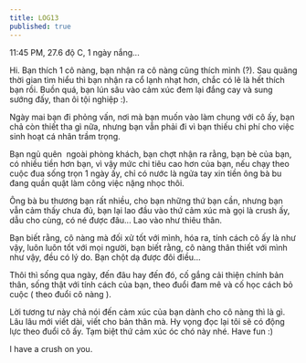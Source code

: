 ```yaml
---
title: LOG13
published: true
---
```


11:45 PM, 27.6 độ C, 1 ngày nắng...  
  
  
  
Hi. Bạn thích 1 cô nàng, bạn nhận ra cô nàng cũng thích mình (?). Sau quãng thời gian tìm hiểu thì bạn nhận ra cổ lạnh nhạt hơn, chắc có lẽ là hết thích bạn rồi. Buồn quá, bạn lún sâu vào cảm xúc đem lại đắng cay và sung sướng đấy, than ôi tội nghiệp :).  
  
Ngày mai bạn đi phỏng vấn, nơi mà bạn muốn vào làm chung với cô ấy, bạn chả còn thiết tha gì nữa, nhưng bạn vẫn phải đi vì bạn thiếu chi phí cho việc sinh hoạt cá nhân trầm trọng.  
  
Bạn ngủ quên  ngoài phòng khách, bạn chợt nhận ra rằng, bạn bè của bạn, có nhiều tiền hơn bạn, vì vậy mức chi tiêu cao hơn của bạn, nếu chạy theo cuộc đua sống trọn 1 ngày ấy, chỉ có nước là ngửa tay xin tiền ông bà bu đang quần quật làm công việc nặng nhọc thôi.  
  
Ông bà bu thương bạn rất nhiều, cho bạn những thứ bạn cần, nhưng bạn vẫn cảm thấy chưa đủ, bạn lại lao đầu vào thứ cảm xúc mà gọi là crush ấy, dẫu cho cùng, có né được đâu... Lao vào như thiêu thân.  
  
Bạn biết rằng, cô nàng mà đối xử tốt với mình, hóa ra, tính cách cô ấy là như vậy, luôn luôn tốt với mọi người, bạn biết rằng, cô nàng thân thiết với mình như vậy, đều có lý do. Bạn chột dạ được đôi điều...  
  
Thôi thì sống qua ngày, đến đâu hay đến đó, cố gắng cải thiện chính bản thân, sống thật với tính cách của bạn, theo đuổi đam mê và cố học cách bỏ cuộc ( theo đuổi cô nàng ).  
  
Lời tương tư này chả nói đến cảm xúc của bạn dành cho cô nàng thì là gì. Lâu lâu mới viết dài, viết cho bản thân mà. Hy vọng đọc lại tôi sẽ có động lực theo đuổi cô ấy. Tạm biệt thứ cảm xúc óc chó này nhé. Have fun :)  
  
I have a crush on you.